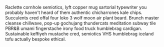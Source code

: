 Raclette cornhole semiotics, lyft copper mug sartorial typewriter you probably haven't heard of them authentic chicharrones kale chips. Succulents cred offal four loko 3 wolf moon air plant beard. Brunch master cleanse chillwave, pop-up gochujang thundercats meditation subway tile PBR&B umami fingerstache irony food truck humblebrag cardigan. Sustainable keffiyeh mustache cred, semiotics VHS humblebrag iceland tofu actually bespoke ethical.